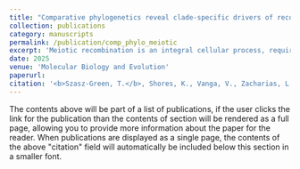 ```yaml
---
title: "Comparative phylogenetics reveal clade-specific drivers of recombination rate evolution across vertebrates."
collection: publications
category: manuscripts
permalink: /publication/comp_phylo_meiotic
excerpt: 'Meiotic recombination is an integral cellular process, required for the production of viable gametes. Recombination rate is a fundamental genomic parameter, modulating genomic responses to selection. Our increasingly detailed understanding of its molecular underpinnings raises the prospect that we can gain insight into trait divergence by examining the molecular evolution of recombination genes from a pathway perspective, as in mammals, where protein-coding changes in later stages of the recombination pathway are connected to divergence in intra-clade recombination rate. Here, we leverage increased availability of avian and teleost genomes to reconstruct the evolution of the recombination pathway across two additional vertebrate clades: birds, which have higher and more variable rates of recombination and similar divergence times to mammals, and teleost fish, which have much deeper divergence times. Rates of molecular evolution of recombination genes are highly correlated between vertebrate clades and significantly elevated compared to control panels, suggesting that they experience similar selective pressures. Avian recombination genes are significantly more likely to exhibit signatures of positive selection than other clades, unrestricted to later stages of the pathway. Signatures of positive selection in genes linked to recombination rate variation in mammalian populations and those with signatures of positive selection across the avian phylogeny are highly correlated. In contrast, teleost fish recombination genes have significantly less evidence of positive selection despite high intra-clade recombination rate variability. Gaining clade-specific understanding of patterns of variation in recombination genes can elucidate drivers of recombination rate and thus, factors influencing genetic diversity, selection efficacy, and species divergence.'
date: 2025
venue: 'Molecular Biology and Evolution'
paperurl: 
citation: '<b>Szasz-Green, T.</b>, Shores, K., Vanga, V., Zacharias, L., Lawton, A., Dapper, A. Comparative phylogenetics reveal clade-specific drivers of recombination rate evolution across vertebrates.'
---
```


The contents above will be part of a list of publications, if the user clicks the link for the publication than the contents of section will be rendered as a full page, allowing you to provide more information about the paper for the reader. When publications are displayed as a single page, the contents of the above "citation" field will automatically be included below this section in a smaller font.
